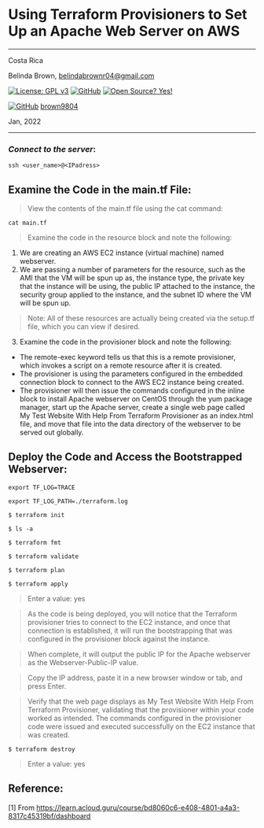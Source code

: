# Using Terraform Provisioners to Set Up an Apache Web Server on AWS

----------

Costa Rica

Belinda Brown, belindabrownr04@gmail.com

[![License: GPL v3](https://img.shields.io/badge/License-GPLv3-blue.svg)](https://www.gnu.org/licenses/gpl-3.0)
[![GitHub](https://badgen.net/badge/icon/github?icon=github&label)](https://github.com) [![Open Source? Yes!](https://badgen.net/badge/Open%20Source%20%3F/Yes%21/blue?icon=github)](https://github.com/Naereen/badges/)

[![GitHub](https://img.shields.io/badge/--181717?logo=github&logoColor=ffffff)](https://github.com/)
[brown9804](https://github.com/brown9804)

Jan, 2022

----------

### _Connect to the server_:

`ssh <user_name>@<IPadress>`


## Examine the Code in the main.tf File:
> View the contents of the main.tf file using the cat command:<br/>

`cat main.tf`

> Examine the code in the resource block and note the following: <br/>
1. We are creating an AWS EC2 instance (virtual machine) named webserver.
2. We are passing a number of parameters for the resource, such as the AMI that the VM will be spun up as, the instance type, the private key that the instance will be using, the public IP attached to the instance, the security group applied to the instance, and the subnet ID where the VM will be spun up.

> Note: All of these resources are actually being created via the setup.tf file, which you can view if desired.

3. Examine the code in the provisioner block and note the following:
- The remote-exec keyword tells us that this is a remote provisioner, which invokes a script on a remote resource after it is created.
- The provisioner is using the parameters configured in the embedded connection block to connect to the AWS EC2 instance being created.
- The provisioner will then issue the commands configured in the inline block to install Apache webserver on CentOS through the yum package manager, start up the Apache server, create a single web page called My Test Website With Help From Terraform Provisioner as an index.html file, and move that file into the data directory of the webserver to be served out globally.



## Deploy the Code and Access the Bootstrapped Webserver:

`export TF_LOG=TRACE`

`export TF_LOG_PATH=./terraform.log`

`$ terraform init`

`$ ls -a`

`$ terraform fmt`

`$ terraform validate`

`$ terraform plan`

`$ terraform apply`

> Enter a value: yes

> As the code is being deployed, you will notice that the Terraform provisioner tries to connect to the EC2 instance, and once that connection is established, it will run the bootstrapping that was configured in the provisioner block against the instance. <br/>

> When complete, it will output the public IP for the Apache webserver as the Webserver-Public-IP value. <br/>

> Copy the IP address, paste it in a new browser window or tab, and press Enter. <br/>

> Verify that the web page displays as My Test Website With Help From Terraform Provisioner, validating that the provisioner within your code worked as intended. The commands configured in the provisioner code were issued and executed successfully on the EC2 instance that was created. <br/>

`$ terraform destroy`

> Enter a value: yes

## Reference:

[1] From https://learn.acloud.guru/course/bd8060c6-e408-4801-a4a3-8317c45319bf/dashboard <br/>
